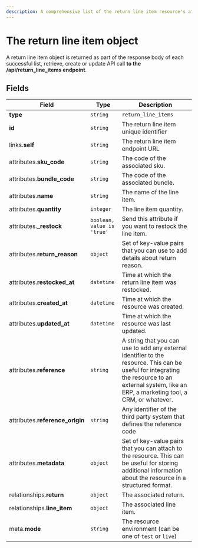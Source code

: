 ```yaml
---
description: A comprehensive list of the return line item resource's attributes and relationships.
---
```


# The return line item object

A return line item object is returned as part of the response body of each successful list, retrieve, create or update API call <b>to the /api/return_line_items endpoint</b>.

## Fields

| Field          | Type     | Description                                  |
| -------------- | -------- | -------------------------------------------- |
| **type**       | `string` | `return_line_items`                        |
| **id**         | `string` | The return line item unique identifier  |
| links.**self** | `string` | The return line item endpoint URL       |
| attributes.**sku_code** | `string` | The code of the associated sku. |
| attributes.**bundle_code** | `string` | The code of the associated bundle. |
| attributes.**name** | `string` | The name of the line item. |
| attributes.**quantity** | `integer` | The line item quantity. |
| attributes.**_restock** | `boolean, value is 'true'` | Send this attribute if you want to restock the line item. |
| attributes.**return_reason** | `object` | Set of key-value pairs that you can use to add details about return reason. |
| attributes.**restocked_at** | `datetime` | Time at which the return line item was restocked. |
| attributes.**created_at** | `datetime` | Time at which the resource was created. |
| attributes.**updated_at** | `datetime` | Time at which the resource was last updated. |
| attributes.**reference** | `string` | A string that you can use to add any external identifier to the resource. This can be useful for integrating the resource to an external system, like an ERP, a marketing tool, a CRM, or whatever. |
| attributes.**reference_origin** | `string` | Any identifier of the third party system that defines the reference code |
| attributes.**metadata** | `object` | Set of key-value pairs that you can attach to the resource. This can be useful for storing additional information about the resource in a structured format. |
| relationships.**return** | `object` | The associated return. |
| relationships.**line_item** | `object` | The associated line item. |
| meta.**mode** | `string` | The resource environment \(can be one of `test` or `live`\) |


